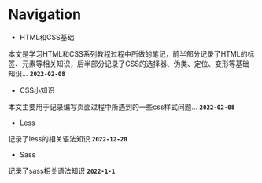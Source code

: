 # Navigation

- HTML和CSS基础

本文是学习HTML和CSS系列教程过程中所做的笔记，前半部分记录了HTML的标签、元素等相关知识，后半部分记录了CSS的选择器、伪类、定位、变形等基础知识...
**`2022-02-08`**

- CSS小知识

本文主要用于记录编写页面过程中所遇到的一些css样式问题...
**`2022-02-08`**

- Less

记录了less的相关语法知识
**`2022-12-20`**

- Sass

记录了sass相关语法知识
**`2022-1-1`**
